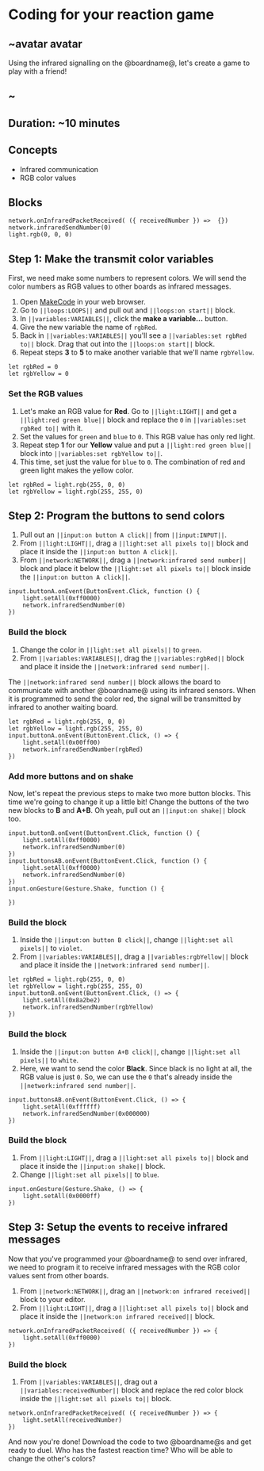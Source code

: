 # Coding for your reaction game

## ~avatar avatar

Using the infrared signalling on the @boardname@, let's create a game to play with a friend!

## ~

## Duration: ~10 minutes

## Concepts

* Infrared communication
* RGB color values

## Blocks

```cards
network.onInfraredPacketReceived( ({ receivedNumber }) =>  {})
network.infraredSendNumber(0)
light.rgb(0, 0, 0)
```

## Step 1: Make the transmit color variables

First, we need make some numbers to represent colors. We will send the color numbers as RGB values to other boards as infrared messages.

1. Open [MakeCode](@homeurl@) in your web browser.
2. Go to `||loops:LOOPS||` and pull out and `||loops:on start||` block.
3. In `||variables:VARIABLES||`, click the **make a variable...** button.
4. Give the new variable the name of `rgbRed`.
5. Back in `||variables:VARIABLES||` you'll see a `||variables:set rgbRed to||` block. Drag that out into the `||loops:on start||` block.
6. Repeat steps **3** to **5** to make another variable that we'll name `rgbYellow`.

```blocks
let rgbRed = 0
let rgbYellow = 0
```

### Set the RGB values

1. Let's make an RGB value for **Red**. Go to `||light:LIGHT||` and get a `||light:red green blue||` block and replace the `0` in `||variables:set rgbRed to||` with it.
2. Set the values for `green` and `blue` to `0`. This RGB value has only red light.
3. Repeat step **1** for our **Yellow** value and put a `||light:red green blue||` block into `||variables:set rgbYellow to||`.
4. This time, set just the value for `blue` to `0`. The combination of red and green light makes the yellow color.

```blocks
let rgbRed = light.rgb(255, 0, 0)
let rgbYellow = light.rgb(255, 255, 0)
```

## Step 2: Program the buttons to send colors

1. Pull out an `||input:on button A click||` from `||input:INPUT||`.
2. From `||light:LIGHT||`, drag a `||light:set all pixels to||` block and place it inside the `||input:on button A click||`.
3. From `||network:NETWORK||`, drag a `||network:infrared send number||` block and place it below the `||light:set all pixels to||` block inside the `||input:on button A click||`.

```blocks
input.buttonA.onEvent(ButtonEvent.Click, function () {
    light.setAll(0xff0000)
    network.infraredSendNumber(0)
})
```

### Build the block

1. Change the color in `||light:set all pixels||` to `green`.
2. From `||variables:VARIABLES||`, drag the `||variables:rgbRed||` block and place it inside the `||network:infrared send number||`.

The `||network:infrared send number||` block allows the board to communicate with another @boardname@ using its infrared sensors. When it is programmed to send the color red, the signal will be transmitted by infrared to another waiting board.

```blocks
let rgbRed = light.rgb(255, 0, 0)
let rgbYellow = light.rgb(255, 255, 0)
input.buttonA.onEvent(ButtonEvent.Click, () => {
    light.setAll(0x00ff00)
    network.infraredSendNumber(rgbRed)
})
```

### Add more buttons and on shake

Now, let's repeat the previous steps to make two more button blocks. This time we're going to change it up a little bit! Change the buttons of the two new blocks to **B** and **A+B**. Oh yeah, pull out an `||input:on shake||` block too.

```blocks
input.buttonB.onEvent(ButtonEvent.Click, function () {
    light.setAll(0xff0000)
    network.infraredSendNumber(0)
})
input.buttonsAB.onEvent(ButtonEvent.Click, function () {
    light.setAll(0xff0000)
    network.infraredSendNumber(0)
})
input.onGesture(Gesture.Shake, function () {

})
```

### Build the block

1. Inside the `||input:on button B click||`, change `||light:set all pixels||` to `violet`.
2. From `||variables:VARIABLES||`, drag a `||variables:rgbYellow||` block and place it inside the `||network:infrared send number||`.

```blocks
let rgbRed = light.rgb(255, 0, 0)
let rgbYellow = light.rgb(255, 255, 0)
input.buttonB.onEvent(ButtonEvent.Click, () => {
    light.setAll(0x8a2be2)
    network.infraredSendNumber(rgbYellow)
})
```

### Build the block

1. Inside the `||input:on button A+B click||`, change `||light:set all pixels||` to `white`.
2. Here, we want to send the color **Black**. Since black is no light at all, the RGB value is just `0`. So, we can use the `0` that's already inside the `||network:infrared send number||`.

```blocks
input.buttonsAB.onEvent(ButtonEvent.Click, () => {
    light.setAll(0xffffff)
    network.infraredSendNumber(0x000000)
})
```

### Build the block

1. From `||light:LIGHT||`, drag a `||light:set all pixels to||` block and place it inside the `||input:on shake||` block.
2. Change `||light:set all pixels||` to `blue`.

```blocks
input.onGesture(Gesture.Shake, () => {
    light.setAll(0x0000ff)
})
```

## Step 3: Setup the events to receive infrared messages

Now that you've programmed your @boardname@ to send over infrared, we need to program it to receive infrared messages with the RGB color values sent from other boards.

1. From `||network:NETWORK||`, drag an `||network:on infrared received||` block to your editor. 
2. From `||light:LIGHT||`, drag a `||light:set all pixels to||` block and place it inside the `||network:on infrared received||` block. 

```blocks
network.onInfraredPacketReceived( ({ receivedNumber }) => {
    light.setAll(0xff0000)
})
```

### Build the block

1. From `||variables:VARIABLES||`, drag out a `||variables:receivedNumber||` block and replace the red color block inside the `||light:set all pixels to||` block. 

```blocks
network.onInfraredPacketReceived( ({ receivedNumber }) => {
    light.setAll(receivedNumber)
})
```

And now you're done! Download the code to two @boardname@s and get ready to duel. Who has the fastest reaction time? Who will be able to change the other's colors?
